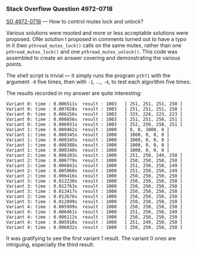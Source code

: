 ### Stack Overflow Question 4972-0718

[SO 4972-0718](https://stackoverflow.com/q/49720718) &mdash;
How to control mutex lock and unlock?

Various solutions were mooted and more or less acceptable solutions were
proposed.
ONe solution I proposed in comments turned out to have a typo in it (two
`pthread_mutex_lock()` calls on the same mutex, rather than one
`pthread_mutex_lock()` and one `pthread_mutex_unlock()`.
This code was assembled to create an answer covering and demonstrating
the various points.

The shell script is trivial — it simply runs the program `pth71` with
the argument `-0` five times, then with `-1`, ..., `-4`, to test each
algorithm five times.

The results recorded in my answer are quite interesting:

    Variant 0: time : 0.006511s  result : 1003   [ 251, 251, 251, 250 ]
    Variant 0: time : 0.007028s  result : 1003   [ 251, 251, 251, 250 ]
    Variant 0: time : 0.006156s  result : 1003   [ 333, 224, 223, 223 ]
    Variant 0: time : 0.006656s  result : 1003   [ 251, 251, 250, 251 ]
    Variant 0: time : 0.006931s  result : 1003   [ 252, 250, 250, 251 ]
    Variant 1: time : 0.000462s  result : 1000   [ 0, 0, 1000, 0 ]
    Variant 1: time : 0.000345s  result : 1000   [ 1000, 0, 0, 0 ]
    Variant 1: time : 0.000345s  result : 1000   [ 1000, 0, 0, 0 ]
    Variant 1: time : 0.000388s  result : 1000   [ 1000, 0, 0, 0 ]
    Variant 1: time : 0.000340s  result : 1000   [ 1000, 0, 0, 0 ]
    Variant 2: time : 0.006203s  result : 1000   [ 251, 250, 249, 250 ]
    Variant 2: time : 0.006779s  result : 1000   [ 250, 250, 250, 250 ]
    Variant 2: time : 0.006841s  result : 1000   [ 251, 250, 250, 249 ]
    Variant 2: time : 0.005960s  result : 1000   [ 251, 250, 250, 249 ]
    Variant 2: time : 0.006416s  result : 1000   [ 250, 250, 250, 250 ]
    Variant 3: time : 0.012238s  result : 1000   [ 250, 250, 250, 250 ]
    Variant 3: time : 0.012763s  result : 1000   [ 250, 250, 250, 250 ]
    Variant 3: time : 0.013417s  result : 1000   [ 250, 250, 250, 250 ]
    Variant 3: time : 0.012676s  result : 1000   [ 250, 250, 250, 250 ]
    Variant 3: time : 0.012899s  result : 1000   [ 250, 250, 250, 250 ]
    Variant 4: time : 0.005999s  result : 1000   [ 250, 250, 250, 250 ]
    Variant 4: time : 0.006461s  result : 1000   [ 251, 250, 250, 249 ]
    Variant 4: time : 0.006112s  result : 1000   [ 250, 250, 250, 250 ]
    Variant 4: time : 0.005910s  result : 1000   [ 251, 249, 250, 250 ]
    Variant 4: time : 0.006832s  result : 1000   [ 250, 250, 250, 250 ]

It was gratifying to see the first variant 1 result.
The variant 0 ones are intriguing, especially the third result.

